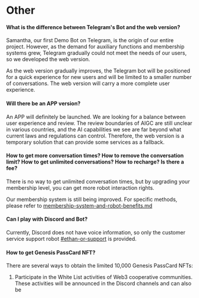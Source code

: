# Other

#### What is the difference between Telegram's Bot and the web version?

Samantha, our first Demo Bot on Telegram, is the origin of our entire project. However, as the demand for auxiliary functions and membership systems grew, Telegram gradually could not meet the needs of our users, so we developed the web version.

As the web version gradually improves, the Telegram bot will be positioned for a quick experience for new users and will be limited to a smaller number of conversations. The web version will carry a more complete user experience.

#### Will there be an APP version?

An APP will definitely be launched. We are looking for a balance between user experience and review. The review boundaries of AIGC are still unclear in various countries, and the AI capabilities we see are far beyond what current laws and regulations can control. Therefore, the web version is a temporary solution that can provide some services as a fallback.

#### How to get more conversation times? How to remove the conversation limit? How to get unlimited conversations? How to recharge? Is there a fee?

There is no way to get unlimited conversation times, but by upgrading your membership level, you can get more robot interaction rights.

Our membership system is still being improved. For specific methods, please refer to [membership-system-and-robot-benefits.md](../product-manual/membership-system-and-robot-benefits.md "mention")

#### Can I play with Discord and Bot?

Currently, Discord does not have voice information, so only the customer service support robot [#ethan-or-support](../product-manual/robot-introduction.md#ethan-or-support "mention") is provided.

#### How to get Genesis PassCard NFT?

There are several ways to obtain the limited 10,000 Genesis PassCard NFTs:

1. Participate in the White List activities of Web3 cooperative communities. These activities will be announced in the Discord channels and can also be 